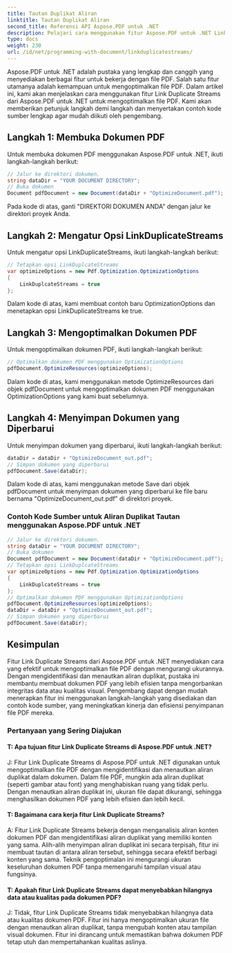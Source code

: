 ```yaml
---
title: Tautan Duplikat Aliran
linktitle: Tautan Duplikat Aliran
second_title: Referensi API Aspose.PDF untuk .NET
description: Pelajari cara menggunakan fitur Aspose.PDF untuk .NET Link Duplicate Streams untuk mengoptimalkan dokumen PDF Anda dengan panduan langkah demi langkah ini.
type: docs
weight: 230
url: /id/net/programming-with-document/linkduplicatestreams/
---
```

Aspose.PDF untuk .NET adalah pustaka yang lengkap dan canggih yang menyediakan berbagai fitur untuk bekerja dengan file PDF. Salah satu fitur utamanya adalah kemampuan untuk mengoptimalkan file PDF. Dalam artikel ini, kami akan menjelaskan cara menggunakan fitur Link Duplicate Streams dari Aspose.PDF untuk .NET untuk mengoptimalkan file PDF. Kami akan memberikan petunjuk langkah demi langkah dan menyertakan contoh kode sumber lengkap agar mudah diikuti oleh pengembang.

## Langkah 1: Membuka Dokumen PDF

Untuk membuka dokumen PDF menggunakan Aspose.PDF untuk .NET, ikuti langkah-langkah berikut:

```csharp
// Jalur ke direktori dokumen.
string dataDir = "YOUR DOCUMENT DIRECTORY";
// Buka dokumen
Document pdfDocument = new Document(dataDir + "OptimizeDocument.pdf");
```

Pada kode di atas, ganti "DIREKTORI DOKUMEN ANDA" dengan jalur ke direktori proyek Anda.

## Langkah 2: Mengatur Opsi LinkDuplicateStreams

Untuk mengatur opsi LinkDuplicateStreams, ikuti langkah-langkah berikut:

```csharp
// Tetapkan opsi LinkDuplcateStreams
var optimizeOptions = new Pdf.Optimization.OptimizationOptions
{
    LinkDuplcateStreams = true
};
```

Dalam kode di atas, kami membuat contoh baru OptimizationOptions dan menetapkan opsi LinkDuplicateStreams ke true.

## Langkah 3: Mengoptimalkan Dokumen PDF

Untuk mengoptimalkan dokumen PDF, ikuti langkah-langkah berikut:

```csharp
// Optimalkan dokumen PDF menggunakan OptimizationOptions
pdfDocument.OptimizeResources(optimizeOptions);
```

Dalam kode di atas, kami menggunakan metode OptimizeResources dari objek pdfDocument untuk mengoptimalkan dokumen PDF menggunakan OptimizationOptions yang kami buat sebelumnya.

## Langkah 4: Menyimpan Dokumen yang Diperbarui

Untuk menyimpan dokumen yang diperbarui, ikuti langkah-langkah berikut:

```csharp
dataDir = dataDir + "OptimizeDocument_out.pdf";
// Simpan dokumen yang diperbarui
pdfDocument.Save(dataDir);
```

Dalam kode di atas, kami menggunakan metode Save dari objek pdfDocument untuk menyimpan dokumen yang diperbarui ke file baru bernama "OptimizeDocument_out.pdf" di direktori proyek.

### Contoh Kode Sumber untuk Aliran Duplikat Tautan menggunakan Aspose.PDF untuk .NET

```csharp
// Jalur ke direktori dokumen.
string dataDir = "YOUR DOCUMENT DIRECTORY";
// Buka dokumen
Document pdfDocument = new Document(dataDir + "OptimizeDocument.pdf");
// Tetapkan opsi LinkDuplcateStreams
var optimizeOptions = new Pdf.Optimization.OptimizationOptions
{
	LinkDuplcateStreams = true
};
// Optimalkan dokumen PDF menggunakan OptimizationOptions
pdfDocument.OptimizeResources(optimizeOptions);
dataDir = dataDir + "OptimizeDocument_out.pdf";
// Simpan dokumen yang diperbarui
pdfDocument.Save(dataDir);
```

## Kesimpulan

Fitur Link Duplicate Streams dari Aspose.PDF untuk .NET menyediakan cara yang efektif untuk mengoptimalkan file PDF dengan mengurangi ukurannya. Dengan mengidentifikasi dan menautkan aliran duplikat, pustaka ini membantu membuat dokumen PDF yang lebih efisien tanpa mengorbankan integritas data atau kualitas visual. Pengembang dapat dengan mudah menerapkan fitur ini menggunakan langkah-langkah yang disediakan dan contoh kode sumber, yang meningkatkan kinerja dan efisiensi penyimpanan file PDF mereka.

### Pertanyaan yang Sering Diajukan

#### T: Apa tujuan fitur Link Duplicate Streams di Aspose.PDF untuk .NET?

J: Fitur Link Duplicate Streams di Aspose.PDF untuk .NET digunakan untuk mengoptimalkan file PDF dengan mengidentifikasi dan menautkan aliran duplikat dalam dokumen. Dalam file PDF, mungkin ada aliran duplikat (seperti gambar atau font) yang menghabiskan ruang yang tidak perlu. Dengan menautkan aliran duplikat ini, ukuran file dapat dikurangi, sehingga menghasilkan dokumen PDF yang lebih efisien dan lebih kecil.

#### T: Bagaimana cara kerja fitur Link Duplicate Streams?

A: Fitur Link Duplicate Streams bekerja dengan menganalisis aliran konten dokumen PDF dan mengidentifikasi aliran duplikat yang memiliki konten yang sama. Alih-alih menyimpan aliran duplikat ini secara terpisah, fitur ini membuat tautan di antara aliran tersebut, sehingga secara efektif berbagi konten yang sama. Teknik pengoptimalan ini mengurangi ukuran keseluruhan dokumen PDF tanpa memengaruhi tampilan visual atau fungsinya.

#### T: Apakah fitur Link Duplicate Streams dapat menyebabkan hilangnya data atau kualitas pada dokumen PDF?

J: Tidak, fitur Link Duplicate Streams tidak menyebabkan hilangnya data atau kualitas dokumen PDF. Fitur ini hanya mengoptimalkan ukuran file dengan menautkan aliran duplikat, tanpa mengubah konten atau tampilan visual dokumen. Fitur ini dirancang untuk memastikan bahwa dokumen PDF tetap utuh dan mempertahankan kualitas aslinya.